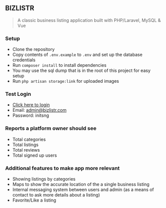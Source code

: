 ## BIZLISTR
> A classic business listing application built with PHP/Laravel, MySQL & Vue

### Setup
- Clone the repository
- Copy contents of `.env.example` to `.env` and set up the database credentials
- Run `composer install` to install dependencies
- You may use the sql dump that is in the root of this project for easy setup
- Run `php artisan storage:link` for uploaded images

### Test Login
- [Click here to login](https://bizlistr.herokuapp.com/login)
- Email: admin@bizlistr.com
- Password: initsng

### Reports a platform owner should see
- Total categories
- Total listings
- Total reviews
- Total signed up users

### Additional features to make app more relevant
- Showing listings by categories
- Maps to show the accurate location of the a single business listing
- Internal messaging system between users and admin (as a means of contact to ask more details about a listing)
- Favorite/Like a listing
